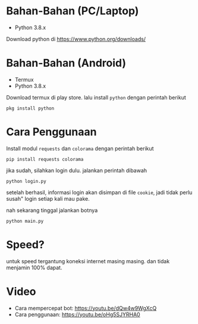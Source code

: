 # Bahan-Bahan (PC/Laptop)
- Python 3.8.x

Download python di https://www.python.org/downloads/
# Bahan-Bahan (Android)
- Termux
- Python 3.8.x

Download termux di play store. lalu install `python` dengan perintah berikut
```
pkg install python
```
# Cara Penggunaan
Install modul `requests` dan `colorama` dengan perintah berikut
```
pip install requests colorama
```
jika sudah, silahkan login dulu. jalankan perintah dibawah
```
python login.py
```
setelah berhasil, informasi login akan disimpan di file `cookie`, jadi tidak perlu susah" login setiap kali mau pake.

nah sekarang tinggal jalankan botnya
```
python main.py
```
# Speed?
untuk speed tergantung koneksi internet masing masing.
dan tidak menjamin 100% dapat.

# Video
- Cara mempercepat bot: https://youtu.be/dQw4w9WgXcQ
- Cara penggunaan: https://youtu.be/oHg5SJYRHA0
